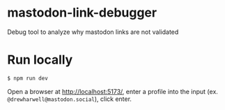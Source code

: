 # mastodon-link-debugger

Debug tool to analyze why mastodon links are not validated

# Run locally

```bash
$ npm run dev
```

Open a browser at <http://localhost:5173/>, enter a profile into the input (ex. `@drewharwell@mastodon.social`), click enter.

